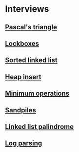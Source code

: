 # Interviews

## [Pascal's triangle](0x00-pascal_triangle/README.md)

## [Lockboxes](0x00-lockboxes/README.md)

## [Sorted linked list](0x01-insert_in_sorted_linked_list/README.md)

## [Heap insert](0x02-heap_insert/README.md)

## [Minimum operations](0x03-minimum_operations/README.md)

## [Sandpiles](0x04-sandpiles/README.md)

## [Linked list palindrome](0x05-linked_list_palindrome/README.md)

## [Log parsing](0x06-log_parsing/README.md)
